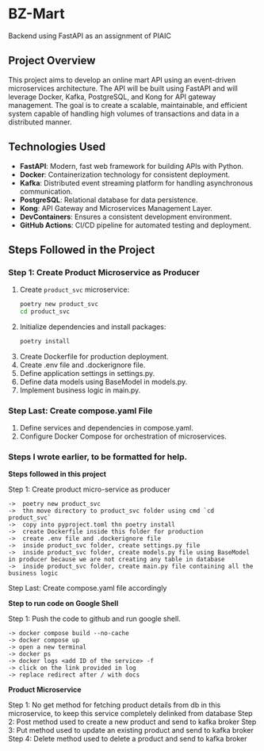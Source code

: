 # BZ-Mart

Backend using FastAPI as an assignment of PIAIC

## Project Overview

This project aims to develop an online mart API using an event-driven microservices architecture. The API will be built using FastAPI and will leverage Docker, Kafka, PostgreSQL, and Kong for API gateway management. The goal is to create a scalable, maintainable, and efficient system capable of handling high volumes of transactions and data in a distributed manner.

## Technologies Used

- **FastAPI**: Modern, fast web framework for building APIs with Python.
- **Docker**: Containerization technology for consistent deployment.
- **Kafka**: Distributed event streaming platform for handling asynchronous communication.
- **PostgreSQL**: Relational database for data persistence.
- **Kong**: API Gateway and Microservices Management Layer.
- **DevContainers**: Ensures a consistent development environment.
- **GitHub Actions**: CI/CD pipeline for automated testing and deployment.

## Steps Followed in the Project

### Step 1: Create Product Microservice as Producer

1. Create `product_svc` microservice:
   ```bash
   poetry new product_svc
   cd product_svc
2. Initialize dependencies and install packages:
   ```bash
   poetry install
3. Create Dockerfile for production deployment.
4. Create .env file and .dockerignore file.
5. Define application settings in settings.py.
6. Define data models using BaseModel in models.py.
7. Implement business logic in main.py.

### Step Last: Create compose.yaml File
1. Define services and dependencies in compose.yaml.
2. Configure Docker Compose for orchestration of microservices.














### Steps I wrote earlier, to be formatted for help.


**Steps followed in this project**

Step 1: Create product micro-service as producer

    ->  poetry new product_svc
    ->  thn move directory to product_svc folder using cmd `cd product_svc`
    ->  copy into pyproject.toml thn poetry install
    ->  create Dockerfile inside this folder for production
    ->  create .env file and .dockerignore file
    ->  inside product_svc folder, create settings.py file
    ->  inside product_svc folder, create models.py file using BaseModel in producer because we are not creating any table in database
    ->  inside product_svc folder, create main.py file containing all the business logic

Step Last: Create compose.yaml file accordingly

**Step to run code on Google Shell**

Step 1: Push the code to github and run google shell.

	-> docker compose build --no-cache
	-> docker compose up
	-> open a new terminal
	-> docker ps
	-> docker logs <add ID of the service> -f
	-> click on the link provided in log
	-> replace redirect after / with docs

**Product Microservice**

Step 1: No get method for fetching product details from db in this microservice, to keep this service completely delinked from database
Step 2: Post method used to create a new product and send to kafka broker
Step 3: Put method used to update an existing product and send to kafka broker
Step 4: Delete method used to delete a product and send to kafka broker


    
